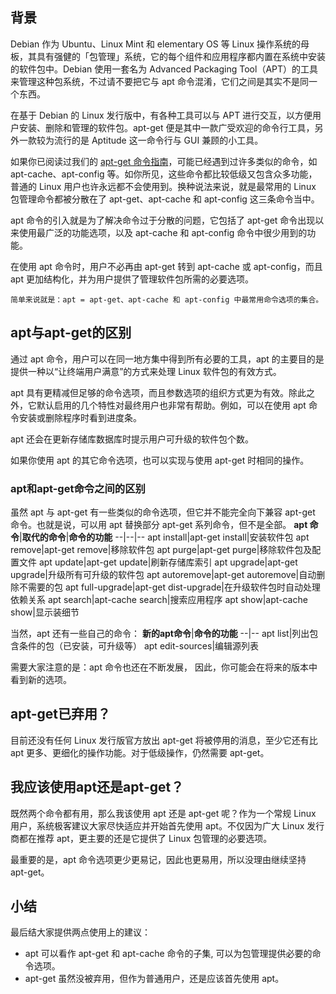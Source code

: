 ## 背景
Debian 作为 Ubuntu、Linux Mint 和 elementary OS 等 Linux 操作系统的母板，其具有强健的「包管理」系统，它的每个组件和应用程序都内置在系统中安装的软件包中。Debian 使用一套名为 Advanced Packaging Tool（APT）的工具来管理这种包系统，不过请不要把它与 apt 命令混淆，它们之间是其实不是同一个东西。

在基于 Debian 的 Linux 发行版中，有各种工具可以与 APT 进行交互，以方便用户安装、删除和管理的软件包。apt-get 便是其中一款广受欢迎的命令行工具，另外一款较为流行的是 Aptitude 这一命令行与 GUI 兼顾的小工具。

如果你已阅读过我们的 [apt-get 命令指南](https://www.sysgeek.cn/linux-package-management/)，可能已经遇到过许多类似的命令，如apt-cache、apt-config 等。如你所见，这些命令都比较低级又包含众多功能，普通的 Linux 用户也许永远都不会使用到。换种说法来说，就是最常用的 Linux 包管理命令都被分散在了 apt-get、apt-cache 和 apt-config 这三条命令当中。

apt 命令的引入就是为了解决命令过于分散的问题，它包括了 apt-get 命令出现以来使用最广泛的功能选项，以及 apt-cache 和 apt-config 命令中很少用到的功能。

在使用 apt 命令时，用户不必再由 apt-get 转到 apt-cache 或 apt-config，而且 apt 更加结构化，并为用户提供了管理软件包所需的必要选项。
```
简单来说就是：apt = apt-get、apt-cache 和 apt-config 中最常用命令选项的集合。
```
## apt与apt-get的区别
通过 apt 命令，用户可以在同一地方集中得到所有必要的工具，apt 的主要目的是提供一种以“让终端用户满意”的方式来处理 Linux 软件包的有效方式。

apt 具有更精减但足够的命令选项，而且参数选项的组织方式更为有效。除此之外，它默认启用的几个特性对最终用户也非常有帮助。例如，可以在使用 apt 命令安装或删除程序时看到进度条。

apt 还会在更新存储库数据库时提示用户可升级的软件包个数。

如果你使用 apt 的其它命令选项，也可以实现与使用 apt-get 时相同的操作。
### apt和apt-get命令之间的区别
虽然 apt 与 apt-get 有一些类似的命令选项，但它并不能完全向下兼容 apt-get 命令。也就是说，可以用 apt 替换部分 apt-get 系列命令，但不是全部。
**apt 命令**|**取代的命令**|**命令的功能**
--|--|--
apt install|apt-get install|安装软件包
apt remove|apt-get remove|移除软件包
apt purge|apt-get purge|移除软件包及配置文件
apt update|apt-get update|刷新存储库索引
apt upgrade|apt-get upgrade|升级所有可升级的软件包
apt autoremove|apt-get autoremove|自动删除不需要的包
apt full-upgrade|apt-get dist-upgrade|在升级软件包时自动处理依赖关系
apt search|apt-cache search|搜索应用程序
apt show|apt-cache show|显示装细节

当然，apt 还有一些自己的命令：
**新的apt命令**|**命令的功能**
--|--
apt list|列出包含条件的包（已安装，可升级等）
apt edit-sources|编辑源列表

需要大家注意的是：apt 命令也还在不断发展， 因此，你可能会在将来的版本中看到新的选项。

## apt-get已弃用？
目前还没有任何 Linux 发行版官方放出 apt-get 将被停用的消息，至少它还有比 apt 更多、更细化的操作功能。对于低级操作，仍然需要 apt-get。

## 我应该使用apt还是apt-get？
既然两个命令都有用，那么我该使用 apt 还是 apt-get 呢？作为一个常规 Linux 用户，系统极客建议大家尽快适应并开始首先使用 apt。不仅因为广大 Linux 发行商都在推荐 apt，更主要的还是它提供了 Linux 包管理的必要选项。

最重要的是，apt 命令选项更少更易记，因此也更易用，所以没理由继续坚持 apt-get。

## 小结
最后结大家提供两点使用上的建议：
- apt 可以看作 apt-get 和 apt-cache 命令的子集, 可以为包管理提供必要的命令选项。
- apt-get 虽然没被弃用，但作为普通用户，还是应该首先使用 apt。